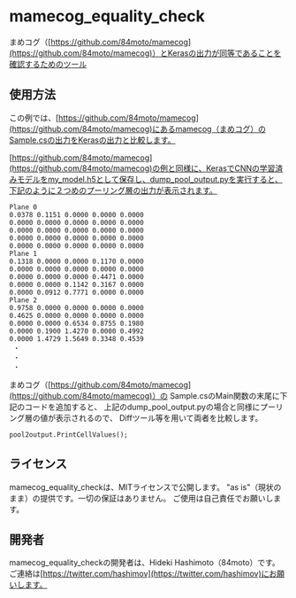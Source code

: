 # mamecog_equality_check

まめコグ（[https://github.com/84moto/mamecog](https://github.com/84moto/mamecog)）とKerasの出力が同等であることを確認するためのツール

## 使用方法

この例では、[https://github.com/84moto/mamecog](https://github.com/84moto/mamecog)にあるmamecog（まめコグ）のSample.csの出力をKerasの出力と比較します。

[https://github.com/84moto/mamecog](https://github.com/84moto/mamecog)の例と同様に、KerasでCNNの学習済みモデルをmy_model.h5として保存し、dump_pool_output.pyを実行すると、下記のように２つめのプーリング層の出力が表示されます。

```
Plane 0
0.0378 0.1151 0.0000 0.0000 0.0000
0.0000 0.0000 0.0000 0.0000 0.0000
0.0000 0.0000 0.0000 0.0000 0.0000
0.0000 0.0000 0.0000 0.0000 0.0000
0.0000 0.0000 0.0000 0.0000 0.0000
Plane 1
0.1318 0.0000 0.0000 0.1170 0.0000
0.0000 0.0000 0.0000 0.0000 0.0000
0.0000 0.0000 0.0000 0.4471 0.0000
0.0000 0.0000 0.1142 0.3167 0.0000
0.0000 0.0912 0.7771 0.0000 0.0000
Plane 2
0.9758 0.0000 0.0000 0.0000 0.0000
0.4625 0.0000 0.0000 0.0000 0.0000
0.0000 0.0000 0.6534 0.8755 0.1980
0.0000 0.1900 1.4270 0.0000 0.4992
0.0000 1.4729 1.5649 0.3348 0.4539
 ・
 ・
 ・
```

まめコグ（[https://github.com/84moto/mamecog](https://github.com/84moto/mamecog)）の
Sample.csのMain関数の末尾に下記のコードを追加すると、
上記のdump_pool_output.pyの場合と同様にプーリング層の値が表示されるので、
Diffツール等を用いて両者を比較します。

```
pool2output.PrintCellValues();
```

## ライセンス

mamecog_equality_checkは、MITライセンスで公開します。
"as is"（現状のまま）の提供です。一切の保証はありません。
ご使用は自己責任でお願いします。

## 開発者

mamecog_equality_checkの開発者は、Hideki Hashimoto（84moto）です。
ご連絡は[https://twitter.com/hashimov](https://twitter.com/hashimov)にお願いします。

